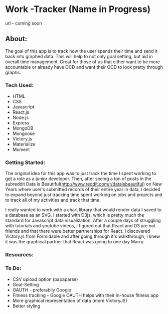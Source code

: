 # Work -Tracker (Name in Progress)

url - coming soon

## About:
The goal of this app is to track how the user spends their time and send it back into graphed data. This will help to not only goal setting, but aid in overall time management. Great for those of us that either want to be more accountable or already have OCD and want their OCD to look pretty through graphs.

### Tech Used:
* HTML
* CSS
* Javascript
* React.js
* Node.js
* Express
* MongoDB
* Mongoose
* Victory.js
* Materialize
* Moment

### Getting Started:
The original idea for this app was to just track the time I spent working to get a role as a junior developer. Then, after seeing a ton of posts in the subreddit Data is Beautiful(http://www.reddit.com/r/dataisbeautiful) on New Years where user's submitted records of their entire year in data, I decided to expand beyond just tracking time spent working on jobs and projects and to track all of my activities and track that time.

I really wanted to work with a chart library that would render data I saved to a database as an SVG. I started with D3js, which is pretty much the standard for Javascript data visualization. After a couple days of struggling with tutorials and youtube videos, I figured out that React and D3 are not friends and that there were better partnerships for React. I discovered Victory.js from Formidable and after going through it's walkthrough, I knew it was the graphical partner that React was going to one day Marry.

### Resources:

### To Do:
* CSV upload option (papaparse)
* Goal-Setting
* OAUTH - preferablly Google
* Fitness tracking - Google OAUTH helps with their in-house fitness app
* More graphical representation of data (more VictoryJS)
* Better styling

